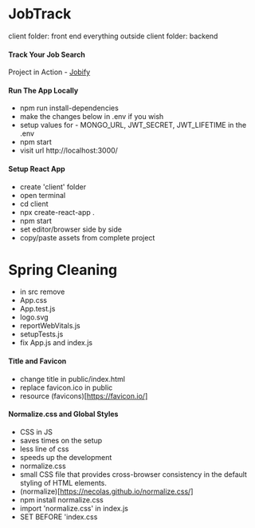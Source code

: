 # JobTrack
client folder: front end
everything outside client folder: backend

#### Track Your Job Search

Project in Action - [Jobify](https://github.com/johngit23)

#### Run The App Locally

- npm run install-dependencies
- make the changes below in .env if you wish
- setup values for - MONGO_URL, JWT_SECRET, JWT_LIFETIME in the .env
- npm start
- visit url http://localhost:3000/

#### Setup React App

- create 'client' folder
- open terminal
- cd client
- npx create-react-app .
- npm start
- set editor/browser side by side
- copy/paste assets from complete project

# Spring Cleaning

- in src remove
- App.css
- App.test.js
- logo.svg
- reportWebVitals.js
- setupTests.js
- fix App.js and index.js

#### Title and Favicon

- change title in public/index.html
- replace favicon.ico in public
- resource (favicons)[https://favicon.io/]

#### Normalize.css and Global Styles

- CSS in JS
- saves times on the setup
- less line of css
- speeds up the development
- normalize.css
- small CSS file that provides cross-browser consistency in the default styling of HTML elements.
- (normalize)[https://necolas.github.io/normalize.css/]
- npm install normalize.css
- import 'normalize.css' in index.js
- SET BEFORE 'index.css
